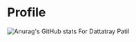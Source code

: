 # Profile

![Anurag's GitHub stats For Dattatray Patil](https://github-readme-stats.vercel.app/api?username=anuraghazra&show_icons=true&theme=radical)
